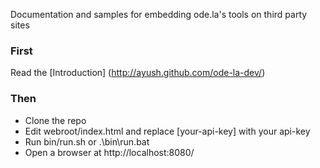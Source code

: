 Documentation and samples for embedding ode.la's tools on third party sites

### First
Read the [Introduction] (http://ayush.github.com/ode-la-dev/)

### Then
* Clone the repo
* Edit webroot/index.html and replace [your-api-key] with your api-key
* Run bin/run.sh or .\bin\run.bat
* Open a browser at http://localhost:8080/

